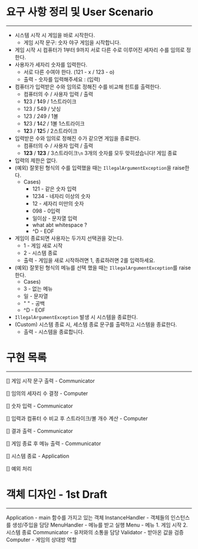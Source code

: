# 요구 사항 정리 및 User Scenario

---
* 시스템 시작 시 게임을 바로 시작한다.
  * 게임 시작 문구: 숫자 야구 게임을 시작합니다.
* 게임 시작 시 컴퓨터가 1부터 9까지 서로 다른 수로 이루어진 세자리 수를 임의로 정한다.
* 사용자가 세자리 숫자를 입력한다.
  * 서로 다른 수여야 한다. (121 - x / 123 - o)
  * 출력 - 숫자를 입력해주세요 : (입력)
* 컴퓨터가 입력받은 수와 임의로 정해진 수를 비교해 힌트를 출력한다.
  * 컴퓨터의 수 / 사용자 입력 / 출력
  * **1**23 / **1**49 / 1스트라이크
  * 123 / 549 / 낫싱
  * 1*2*3 / *2*49 / 1볼
  * **1***2*3 / **1**4*2* / 1볼 1스트라이크
  * **12**3 / **12**5 / 2스트라이크
* 입력받은 수와 임의로 정해진 수가 같으면 게임을 종료한다.
  * 컴퓨터의 수 / 사용자 입력 / 출력
  * **123** / **123** / 3스트라이크`\n` 3개의 숫자를 모두 맞히셨습니다! 게임 종료
* 입력의 제한은 없다.
* (예외) 잘못된 형식의 수를 입력했을 때는 `IllegalArgumentException`을 raise한다.
  * Cases)
    * 121 - 같은 숫자 입력
    * 1234 - 네자리 이상의 숫자
    * 12 - 세자리 미만의 숫자
    * 098 - 0입력
    * 일이삼 - 문자열 입력
    * what abt whitespace ?
    * ^D - EOF
* 게임이 종료되면 사용자는 두가지 선택권을 갖는다.
  * 1 - 게임 새로 시작
  * 2 - 시스템 종료
  * 출력 - 게임을 새로 시작하려면 1, 종료하려면 2를 입력하세요.
* (예외) 잘못된 형식의 메뉴를 선택 했을 때는 `IllegalArgumentException`를 raise한다.
  * Cases)
  * 3 - 없는 메뉴
  * 일 - 문자열
  * " " - 공백
  * ^D - EOF
* `IllegalArgumentException` 발생 시 시스템을 종료한다.
* (Custom) 시스템 종료 시, 세스템 종료 문구를 출력하고 시스템을 종료한다.
  * 출력 - 시스템을 종료합니다.

# 구현 목록

---
[] 게임 시작 문구 출력 - Communicator

[] 임의의 세자리 수 결정 - Computer

[] 숫자 입력 - Communicator

[] 입력과 컴퓨터 수 비교 후 스트라이크/볼 개수 계산 - Computer

[] 결과 출력 - Communicator

[] 게임 종료 후 메뉴 출력 - Communicator

[] 시스템 종료 - Application

[] 예외 처리

# 객체 디자인 - 1st Draft

---
Application - main 함수를 가지고 있는 객체 
InstanceHandler - 객체들의 인스턴스를 생성/주입을 담당
MenuHandler - 메뉴를 받고 실행
Menu - 메뉴 1. 게임 시작 2. 시스템 종료
Communicator - 유저와의 소통을 담당
Validator - 받아온 값을 검증
Computer - 게임의 상대방 역할
